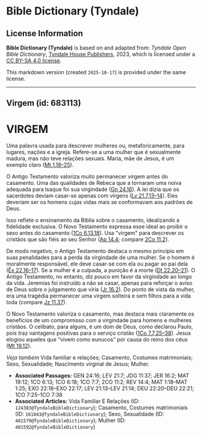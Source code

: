 # Bible Dictionary (Tyndale)

## License Information

**Bible Dictionary (Tyndale)** is based on and adapted from: _Tyndale Open Bible Dictionary_, [Tyndale House Publishers](https://tyndaleopenresources.com/), 2023, which is licensed under a [CC BY-SA 4.0 license](https://creativecommons.org/licenses/by-sa/4.0/legalcode.en).

This markdown version (created `2025-10-17`) is provided under the same license.



--------------------------------

## Virgem (id: 683113)

VIRGEM
======

Uma palavra usada para descrever mulheres ou, metaforicamente, para lugares, nações e a igreja. Refere\-se a uma mulher que é sexualmente madura, mas não teve relações sexuais. Maria, mãe de Jesus, é um exemplo claro ([Mt 1\.18–25](https://ref.ly/Matt1:18-Matt1:25)).

O Antigo Testamento valoriza muito permanecer virgem antes do casamento. Uma das qualidades de Rebeca que a tornaram uma noiva adequada para Isaque foi sua virgindade ([Gn 24\.16](https://ref.ly/Gen24:16)). A lei dizia que os sacerdotes deviam casar\-se apenas com virgens ([Lv 21\.7,13](https://ref.ly/Lev21:7,Lev21:13-Lev21:14)[–](https://ref.ly/Lev21:7)[14](https://ref.ly/Lev21:7,Lev21:13-Lev21:14)). Eles deveriam ser os homens cujas vidas mais se conformavam aos padrões de Deus.

Isso reflete o ensinamento da Bíblia sobre o casamento, idealizando a fidelidade exclusiva. O Novo Testamento expressa esse ideal ao proibir o sexo antes do casamento ([1Co 6\.13,18](https://ref.ly/1Cor6:13,1Cor6:18)). Usa "virgem" para descrever os cristãos que são fiéis ao seu Senhor ([Ap 14\.4](https://ref.ly/Rev14:4); compare [2Co 11\.2](https://ref.ly/2Cor11:2)).

De modo negativo, o Antigo Testamento destaca o mesmo princípio em suas penalidades para a perda da virgindade de uma mulher. Se o homem é moralmente responsável, ele deve casar\-se com ela ou pagar ao pai dela ([Êx 22\.16–17](https://ref.ly/Exod22:16-Exod22:17)). Se a mulher é a culpada, a punição é a morte ([Dt 22\.20–21](https://ref.ly/Deut22:20-Deut22:21)). O Antigo Testamento, no entanto, diz pouco em favor da virgindade ao longo da vida. Jeremias foi instruído a não se casar, apenas para reforçar o aviso de Deus sobre o julgamento que viria ([Jr 16\.2](https://ref.ly/Jer16:2)). Do ponto de vista da mulher, era uma tragédia permanecer uma virgem solteira e sem filhos para a vida toda (compare [Jz 11\.37](https://ref.ly/Judg11:37)).

O Novo Testamento valoriza o casamento, mas destaca mais claramente os benefícios de um compromisso com a virgindade para homens e mulheres cristãos. O celibato, para alguns, é um dom de Deus, como declarou Paulo, pois traz vantagens positivas para o serviço cristão ([1Co 7\.7,25](https://ref.ly/1Cor7:7,1Cor7:25-1Cor7:38)[–](https://ref.ly/1Cor7:7)[38](https://ref.ly/1Cor7:7,1Cor7:25-1Cor7:38)). Jesus elogiou aqueles que “vivem como eunucos” por causa do reino dos céus ([Mt 19\.12](https://ref.ly/Matt19:12)).

*Veja também* Vida familiar e relações; Casamento, Costumes matrimoniais; Sexo, Sexualidade; Nascimento virginal de Jesus; Mulher.

* **Associated Passages:** GEN 24:16; LEV 21:7; JDG 11:37; JER 16:2; MAT 19:12; 1CO 6:13; 1CO 6:18; 1CO 7:7; 2CO 11:2; REV 14:4; MAT 1:18–MAT 1:25; EXO 22:16–EXO 22:17; LEV 21:13–LEV 21:14; DEU 22:20–DEU 22:21; 1CO 7:25–1CO 7:38
* **Associated Articles:** Vida Familiar E Relações (ID: `124383@TyndaleBibleDictionary`); Casamento, Costumes matrimoniais (ID: `161843@TyndaleBibleDictionary`); Sexo, Sexualidade (ID: `481579@TyndaleBibleDictionary`); Mulher (ID: `481592@TyndaleBibleDictionary`)

